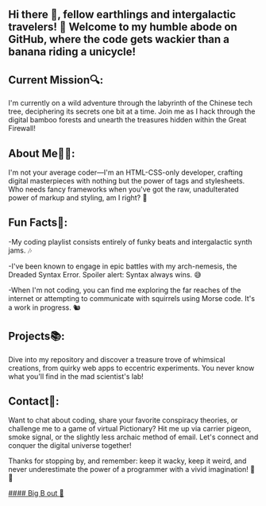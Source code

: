 ## Hi there 👋,  fellow earthlings and intergalactic travelers! 🚀 Welcome to my humble abode on GitHub, where the code gets wackier than a banana riding a unicycle!





## Current Mission🔍: 
I'm currently on a wild adventure through the labyrinth of the Chinese tech tree, deciphering its secrets one bit at a time. Join me as I hack through the digital bamboo forests and unearth the treasures hidden within the Great Firewall!

## About Me👨‍💻: 
I'm not your average coder—I'm an HTML-CSS-only developer, crafting digital masterpieces with nothing but the power of tags and stylesheets. Who needs fancy frameworks when you've got the raw, unadulterated power of markup and styling, am I right? 💪

## Fun Facts🌟:

-My coding playlist consists entirely of funky beats and intergalactic synth jams. 🎶

-I've been known to engage in epic battles with my arch-nemesis, the Dreaded Syntax Error. Spoiler alert: Syntax always wins. 😅

-When I'm not coding, you can find me exploring the far reaches of the internet or attempting to communicate with squirrels using Morse code. It's a work in progress. 🐿️

## Projects📚: 
Dive into my repository and discover a treasure trove of whimsical creations, from quirky web apps to eccentric experiments. You never know what you'll find in the mad scientist's lab!

## Contact🤖: 
Want to chat about coding, share your favorite conspiracy theories, or challenge me to a game of virtual Pictionary? Hit me up via carrier pigeon, smoke signal, or the slightly less archaic method of email. Let's connect and conquer the digital universe together!

Thanks for stopping by, and remember: keep it wacky, keep it weird, and never underestimate the power of a programmer with a vivid imagination! 🚀✨



[#### Big B out 👋](https://tenor.com/de/view/im-out-homer-simpson-the-simpsons-bush-gotta-go-gif-12262416)

